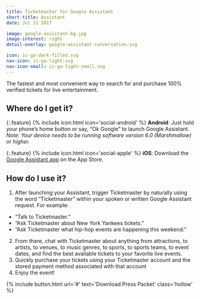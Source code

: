 ```yaml
---
title: Ticketmaster for Google Assistant
short-title: Assistant
date: Jul 31 2017

image: google-assistant-bg.jpg
image-interest: right
detail-overlay: google-assistant-conversation.svg

icon: ic-ga-dark-filled.svg
nav-icon: ic-ga-light.svg
nav-icon-small: ic-ga-light-small.svg
---
```


The fastest and most convenient way to search for and purchase 100% verified tickets for live entertainment.

## Where do I get it?

{:.feature}
{% include icon.html icon='social-android' %} **Android**: Just hold your phone’s home button or say, “Ok Google” to launch Google Assistant. _Note: Your device needs to be running software version 6.0 (Marshmallow) or higher._

{:.feature}
{% include icon.html icon='social-apple' %} **iOS**: Download the [Google Assistant app](https://appsto.re/us/r4PXib.i) on the App Store.

## How do I use it?

1. After launching your Assistant, trigger Ticketmaster by naturally using the word “Ticketmaster” within your spoken or written Google Assistant request. For example:
  - “Talk to Ticketmaster.”
  - “Ask Ticketmaster about New York Yankees tickets.”
  - “Ask Ticketmaster what hip-hop events are happening this weekend.”
2. From there, chat with Ticketmaster about anything from attractions, to artists, to venues, to music genres, to sports, to sports teams, to event dates, and find the best available tickets to your favorite live events.
3. Quickly purchase your tickets using your Ticketmaster account and the stored payment method associated with that account
4. Enjoy the event!

{% include button.html url='#' text='Download Press Packet' class='hollow' %}
